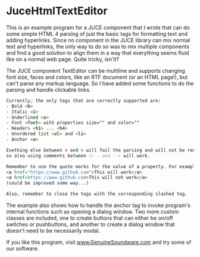 # JuceHtmlTextEditor

This is an example program for a JUCE component that I wrote that can do some simple HTML 4 parsing of just the basic tags for formatting text and adding hyperlinks.
Since no component in the JUCE library can mix normal text and hyperlinks, the only way to do so was to mix multiple components and find a good solution to align them in a way 
that everything seems fluid like on a normal web page. Quite tricky, isn'it?

The JUCE component TextEditor can be multiline and supports changing font size, faces and colors, like an RTF document (or an HTML page!), but can't parse any markup language.
So I have added some functions to do the parsing and handle clickable links.

```html
Currently, the only tags that are correctly supported are:
- Bold <b>
- Italic <i>
- Underlined <u>
- Font <font> with properties size="" and color=""
- Headers <h1> ... <h4>
- Unordered list <ul> and <li>
- Anchor <a>

Evething else between < and > will fail the parsing and will not be rendered as text, 
so also using comments between <!-- and --> will work.

Remember to use the quote marks for the value of a property. For example:
<a href="https://www.github.com">This will work</a>
<a href=https://www.github.com>This will not work</a>
(could be improved some way...)

Also, remember to close the tags with the corresponding slashed tag.

```
The example also shows how to handle the anchor tag to invoke program's internal functions such as opening a dialog window.
Two more custom classes are included, one to create buttons that can either be on/off switches or pushbuttons, and another to create a dialog window that doesn't need to be necessarily modal.

If you like this program, visit www.GenuineSoundware.com and try some of our software.
